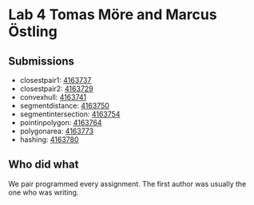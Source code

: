 # Lab 4 Tomas Möre and Marcus Östling
## Submissions
* closestpair1: [4163737](https://kth.kattis.com/submissions/4163737)
* closestpair2: [4163729](https://kth.kattis.com/submissions/4163729)
* convexhull: [4163741](https://kth.kattis.com/submissions/4163741)
* segmentdistance: [4163750](https://kth.kattis.com/submissions/4163750)
* segmentintersection: [4163754](https://kth.kattis.com/submissions/4163754)
* pointinpolygon: [4163764](https://kth.kattis.com/submissions/4163764)
* polygonarea: [4163773](https://kth.kattis.com/submissions/4163773)
* hashing: [4163780](https://kth.kattis.com/submissions/4163780)


## Who did what
We pair programmed every assignment.
The first author was usually the one who was writing.
